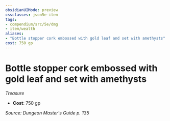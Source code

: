 ```yaml
---
obsidianUIMode: preview
cssclasses: json5e-item
tags:
- compendium/src/5e/dmg
- item/wealth
aliases: 
- "Bottle stopper cork embossed with gold leaf and set with amethysts"
cost: 750 gp
---
```

# Bottle stopper cork embossed with gold leaf and set with amethysts
*Treasure*  

- **Cost**: 750 gp

*Source: Dungeon Master's Guide p. 135*